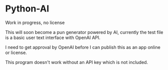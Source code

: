 # Python-AI
Work in progress, no license

This will soon become a pun generator powered by AI, currently the test file is a basic user text interface with OpenAI API.

I need to get approval by OpenAI before I can publish this as an app online or license.

This program doesn't work without an API key which is not included.
